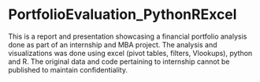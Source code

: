 # PortfolioEvaluation_PythonRExcel
This is a report and presentation showcasing a financial portfolio analysis done as part of an internship and MBA project. The analysis and visualizations was done using excel (pivot tables, filters, Vlookups), python and R. The original data and code pertaining to internship cannot be published to maintain confidentiality.
